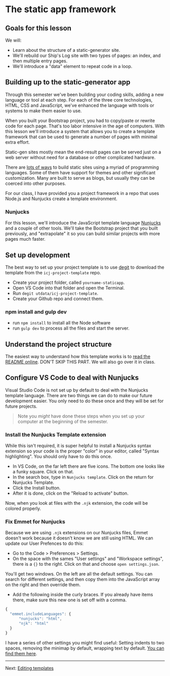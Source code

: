# The static app framework

## Goals for this lesson

We will:

- Learn about the structure of a static-generator site.
- We'll rebuild our Ship's Log site with two types of pages: an index, and then multiple entry pages.
- We'll introduce a "data" element to repeat code in a loop.

## Building up to the static-generator app

Through this semester we've been building your coding skills, adding a new language or tool at each step. For each of the three core technologies, HTML, CSS and JavaScript, we've enhanced the language with tools or systems to make them easier to use.

When you built your Bootstrap project, you had to copy/paste or rewrite code for each page. That's too labor intensive in the age of computers. With this lesson we'll introduce a system that allows you to create a template framework that can be used to generate a number of pages with minimal extra effort.

Static-gen sites mostly mean the end-result pages can be served just on a web server without need for a database or other complicated hardware.

There are [lots of ways](https://www.staticgen.com/) to build static sites using a myriad of programming languages. Some of them have support for themes and other significant customization. Many are built to serve as blogs, but usually they can be coerced into other purposes.

For our class, I have provided you a project framework in a repo that uses Node.js and Nunjucks create a template environment.

### Nunjucks

For this lesson, we'll introduce the JavaScript template language [Nunjucks](https://mozilla.github.io/nunjucks/templating.html) and a couple of other tools. We'll take the Bootstrap project that you built previously, and "extrapolate" it so you can build similar projects with more pages much faster.

## Set up development

The best way to set up your project template is to use [degit](https://www.npmjs.com/package/degit) to download the template from the `icj-project-template` repo.

- Create your project folder, called `yourname-staticapp`.
- Open VS Code into that folder and open the Terminal.
- Run `degit utdata/icj-project-template`.
- Create your Github repo and connect them.

### npm install and gulp dev

- run `npm install` to install all the Node software
- run `gulp dev` to process all the files and start the server.

## Understand the project structure

The easiest way to understand how this template works is to [read the README online](https://github.com/utdata/icj-project-template). DON'T SKIP THIS PART. We will also go over it in class.

## Configure VS Code to deal with Nunjucks

Visual Studio Code is not set up by default to deal with the Nunjucks template language. There are two things we can do to make our future development easier. You only need to do these once and they will be set for future projects.

> Note you _might_ have done these steps when you set up your computer at the beginning of the semester.

### Install the Nunjucks Template extension

While this isn't required, it is super helpful to install a Nunjucks syntax extension so your code is the proper "color" in your editor, called "Syntax highlighting". You should only have to do this once.

- In VS Code, on the far left there are five icons. The bottom one looks like a funky square. Click on that.
- In the search box, type in `Nunjucks template`. Click on the return for Nunjucks Template.
- Click the Install button.
- After it is done, click on the "Reload to activate" button.

Now, when you look at files with the `.njk` extension, the code will be colored properly.

### Fix Emmet for Nunjucks

Because we are using `.njk` extensions on our Nunjucks files, Emmet doesn't work because it doesn't know we are still using HTML. We can update our User Prefences to do this:

- Go to the Code > Preferences > Settings.
- On the space with the sames "User settings" and "Workspace settings", there is a  `{}` to the right. Click on that and choose `open settings.json`.

You'll get two windows. On the left are all the default settings. You can search for different settings, and then copy them into the JavaScript array on the right and then override them.

- Add the following inside the curly braces. If you already have items there, make sure this new one is set off with a comma.

```javascript
{
  "emmet.includeLanguages": {
      "nunjucks": "html",
      "njk": "html"
  }
}
```

I have a series of other settings you might find useful: Setting indents to two spaces, removing the minimap by default, wrapping text by default. [You can find them here](https://github.com/utdata/setting-up/blob/master/vscode-goodies.md).

----

Next: [Editing templates](static-02.md)
